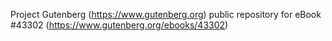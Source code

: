 Project Gutenberg (https://www.gutenberg.org) public repository for eBook #43302 (https://www.gutenberg.org/ebooks/43302)

